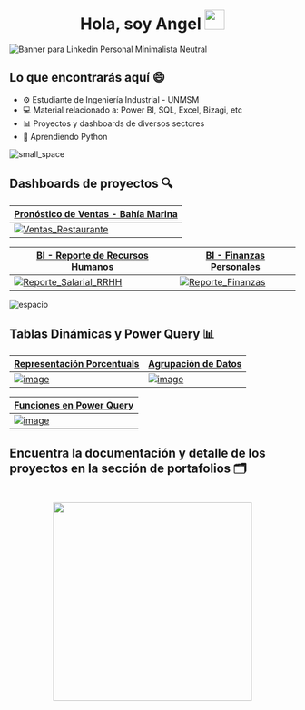 <div align="center">
  <h1 align="center"><b>Hola, soy Angel </b><img src="https://media.giphy.com/media/hvRJCLFzcasrR4ia7z/giphy.gif" width="35"></h1>
</div>

![Banner para Linkedin Personal Minimalista Neutral](https://github.com/user-attachments/assets/51fc3859-de8e-4afc-ae95-6ce3418ff40b)

## Lo que encontrarás aquí 😄

- ⚙️ Estudiante de Ingeniería Industrial - UNMSM
- 💻 Material relacionado a: Power BI, SQL, Excel, Bizagi, etc
- 📊 Proyectos y dashboards de diversos sectores
- 🧠 Aprendiendo Python

![small_space](https://github.com/user-attachments/assets/37fe19ec-7bd0-4da6-89f8-3709b6687fa3)

## Dashboards de proyectos 🔍
|[Pronóstico de Ventas - Bahía Marina](https://github.com/Angel2420/Portafolio_de_Power_BI)|
| ----------- |
|[![Ventas_Restaurante](https://github.com/user-attachments/assets/07aa7586-2ad2-4d27-a3bc-247007ac0e24)](https://github.com/Angel2420/Portafolio_de_Power_BI)|

| [BI - Reporte de Recursos Humanos](https://github.com/Angel2420/Portafolio_de_Power_BI) | [BI - Finanzas Personales](https://github.com/Angel2420/Portafolio_de_Power_BI) |
| ----------- | ----------- |
| [![Reporte_Salarial_RRHH](https://github.com/user-attachments/assets/2b54d0e0-4ebe-4324-893b-10f8a499749d)](https://github.com/Angel2420/Portafolio_de_Power_BI) | [![Reporte_Finanzas](https://github.com/user-attachments/assets/51097bb6-c225-48b9-bf1f-2491244df1dc)](https://github.com/Angel2420/Portafolio_de_Power_BI) |

<!--
| [BI - Ventas Para la Industria de Videojuegos](https://github.com/Angel2420/Portafolio_de_Power_BI) | [BI - Análisis de Población e Indicadores Mundiales](https://github.com/Angel2420/Portafolio_de_Power_BI) |
| ----------- | ----------- |
| [![Videoj (1)](https://github.com/user-attachments/assets/6d4af8ce-fec2-4c43-84e3-200deb9cfa78)](https://github.com/Angel2420/Portafolio_de_Power_BI) | [![indicad (1)](https://github.com/user-attachments/assets/28c48f63-73b7-4243-868a-dd909e066bfe)](https://github.com/Angel2420/Portafolio_de_Power_BI) |
-->

![espacio](https://github.com/user-attachments/assets/5986919e-8a96-42b9-bc6e-be0d0144d6e0)

## Tablas Dinámicas y Power Query 📊
| [Representación Porcentuals](https://github.com/Angel2420/Portfolio_de_Excel) | [Agrupación de Datos](https://github.com/Angel2420/Portfolio_de_Excel) |
| ----------- | ----------- |
| [![image](https://github.com/user-attachments/assets/16ddc727-c54d-4b25-8b6a-2c196c045ec7)](https://github.com/Angel2420/Portfolio_de_Excel) | [![image](https://github.com/user-attachments/assets/742241c9-b861-44b0-aad5-9bb61e29b022)](https://github.com/Angel2420/Portfolio_de_Excel) |

|[Funciones en Power Query](https://github.com/Angel2420/Portfolio_de_Excel)|
| ----------- |
|[![image](https://github.com/user-attachments/assets/d497120e-8ed2-42b1-8fb1-cb55de52571b)](https://github.com/Angel2420/Portfolio_de_Excel)|


<!--
| BI - DAX (Pronósticos con media movil y más)|
| ----------- |
|![Captura de pant](https://github.com/user-attachments/assets/e346c478-fad8-4011-8027-b63edc322ef9)|
-->

## Encuentra la documentación y detalle de los proyectos en la sección de portafolios 🗂️

<div align="center">
  <h1 align="center"><img src="https://media4.giphy.com/media/v1.Y2lkPTc5MGI3NjExOWxtdzNvcjl6YzluNXFxdGVzYW9rNXpnNDJ3aXE3dTFwaWkxaXY3OSZlcD12MV9pbnRlcm5hbF9naWZfYnlfaWQmY3Q9cw/adUWwxJuEvA07yJDw6/giphy.gif" width="350"></h1>
</div>

<!--
**Angel2420/Angel2420** is a ✨ _special_ ✨ repository because its `README.md` (this file) appears on your GitHub profile.

Here are some ideas to get you started:

- 🔭 I’m currently working on ...
- 🌱 I’m currently learning ...
- 👯 I’m looking to collaborate on ...
- 🤔 I’m looking for help with ...
- 💬 Ask me about ...
- 📫 How to reach me: ...
- 😄 Pronouns: ...
- ⚡ Fun fact: ...
-->

